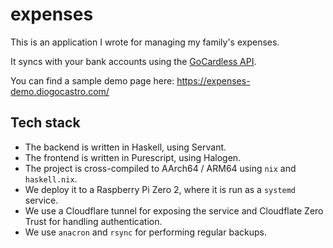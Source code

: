 # expenses


This is an application I wrote for managing my family's expenses.

It syncs with your bank accounts using the [GoCardless API](https://developer.gocardless.com/bank-account-data/quick-start-guide).

You can find a sample demo page here: <https://expenses-demo.diogocastro.com/>

## Tech stack

 * The backend is written in Haskell, using Servant.
 * The frontend is written in Purescript, using Halogen.
 * The project is cross-compiled to AArch64 / ARM64 using `nix` and `haskell.nix`.
 * We deploy it to a Raspberry Pi Zero 2, where it is run as a `systemd` service.
 * We use a Cloudflare tunnel for exposing the service and Cloudflate Zero Trust for handling authentication.
 * We use `anacron` and `rsync` for performing regular backups.

